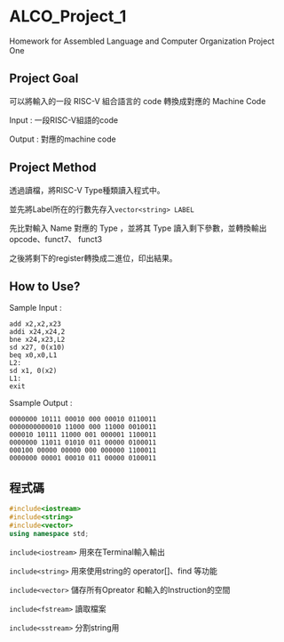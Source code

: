 # ALCO_Project_1
Homework for Assembled Language and Computer Organization  Project One

## Project Goal
可以將輸入的一段 RISC-V 組合語言的 code 轉換成對應的 Machine Code

Input : 一段RISC-V組語的code

Output : 對應的machine code

## Project Method
透過讀檔，將RISC-V Type種類讀入程式中。

並先將Label所在的行數先存入`vector<string> LABEL` 

先比對輸入 Name 對應的 Type ，並將其 Type 讀入剩下參數，並轉換輸出 opcode、funct7、 funct3

之後將剩下的register轉換成二進位，印出結果。


## How to Use?
Sample Input : 
```
add x2,x2,x23
addi x24,x24,2
bne x24,x23,L2
sd x27, 0(x10)
beq x0,x0,L1
L2:
sd x1, 0(x2)
L1:
exit
```

Ssample Output :
```
0000000 10111 00010 000 00010 0110011
0000000000010 11000 000 11000 0010011
000010 10111 11000 001 000001 1100011
0000000 11011 01010 011 00000 0100011
000100 00000 00000 000 000000 1100011
0000000 00001 00010 011 00000 0100011
```

## 程式碼

```c++
#include<iostream>
#include<string>
#include<vector>
using namespace std;
```
`include<iostream>`  用來在Terminal輸入輸出

`include<string>`  用來使用string的 operator[]、find 等功能

`include<vector>`  儲存所有Opreator 和輸入的Instruction的空間

`include<fstream>`  讀取檔案

`include<sstream>`  分割string用

